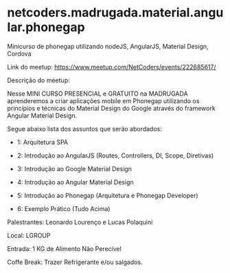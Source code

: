 # netcoders.madrugada.material.angular.phonegap
Minicurso de phonegap utilizando nodeJS, AngularJS, Material Design, Cordova

Link do meetup: https://www.meetup.com/NetCoders/events/222685617/

Descrição do meetup:

Nesse MINI CURSO PRESENCIAL e GRATUITO na MADRUGADA aprenderemos a criar aplicações mobile em Phonegap utilizando os princípios e técnicas do Material Design do Google através do framework Angular Material Design.


Segue abaixo lista dos assuntos que serão abordados:

- 1: Arquitetura SPA  

- 2: Introdução ao AngularJS (Routes, Controllers, DI, Scope, Diretivas)

- 3: Introdução ao Google Material Design

- 4: Introdução ao Angular Material Design

- 5: Introdução ao Phonegap (Arquitetura e Phonegap Developer)

- 6: Exemplo Prático (Tudo Acima) 



Palestrantes: Leonardo Lourenço e Lucas Polaquini

Local: LGROUP 

Entrada: 1 KG de Alimento Não Perecível

Coffe Break: Trazer Refrigerante e/ou salgados.
